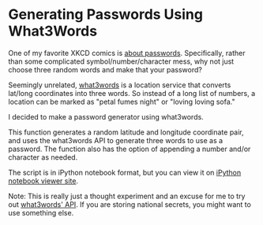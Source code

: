 # Generating Passwords Using What3Words

One of my favorite XKCD comics is [about passwords](http://xkcd.com/936/). Specifically, rather than some complicated symbol/number/character mess, why not just choose three random words and make that your password?

Seemingly unrelated, [what3words](what3words.com) is a location service that converts lat/long coordinates into three words. So instead of a long list of numbers, a location can be marked as "petal fumes night" or "loving loving sofa."

I decided to make a password generator using what3words.

This function generates a random latitude and longitude coordinate pair, and uses the what3words API to generate three words to use as a password. The function also has the option of appending a number and/or character as needed.

The script is in iPython notebook format, but you can view it on [iPython notebook viewer site](http://nbviewer.ipython.org/github/chrisalbon/what3words_password_generator/blob/master/password_generator.ipynb).

Note: This is really just a thought experiment and an excuse for me to try out [what3words' API](what3words.com). If you are storing national secrets, you might want to use something else.
